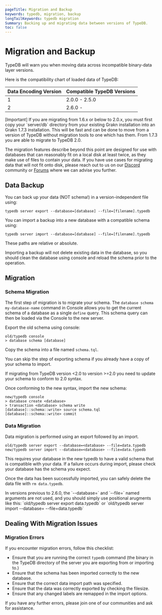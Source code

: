 ```yaml
---
pageTitle: Migration and Backup
keywords: typedb, migration, backup
longTailKeywords: typedb migration
Summary: Backing up and migrating data between versions of TypeDB.
toc: false
---
```


# Migration and Backup

TypeDB will warn you when moving data across incompatible binary-data layer versions.

Here is the compatibility chart of loaded data of TypeDB:

| Data Encoding Version | Compatible TypeDB Versions |
| --------------------- | -------------------------- |
| 1                     | 2.0.0 - 2.5.0              |
| 2                     | 2.6.0 -                    |
  

<div class="note">
[Important]
If you are migrating from 1.6.x or below to 2.0.x, you must first copy your `server/db` directory from your existing Grakn installation into an Grakn 1.7.3 installation. This will be fast and can be done to move from a version of TypeDB without migration tools to one which has them. From 1.7.3 you are able to migrate to TypeDB 2.0. 
</div>

The migration features describe beyond this point are designed for use with databases that can reasonably fit on a local disk at least twice, as they make use of files to contain your data. If you have use cases for migrating data that will not fit onto disk, please reach out to us on our [Discord](https://discord.com/invite/vaticle) community or [Forums](https://discuss.vaticle.com) where we can advise you further.

## Data Backup

You can back up your data (NOT schema!) in a version-independent file using:

```
typedb server export --database=[database] --file=[filename].typedb
```

You can import a backup into a new database with a compatible schema using:

```
typedb server import --database=[database] --file=[filename].typedb
```

These paths are relative or absolute. 

Importing a backup will not delete existing data in the database, so you should clean the database using console and reload the schema prior to the operation.

## Migration

### Schema Migration

The first step of migration is to migrate your schema. The `database schema my-database-name` command in Console allows you to get the current schema of a database as a single `define` query. This schema query can then be loaded via the Console to the new server.

Export the old schema using console:
```
old/typedb console
> database schema [database]
```

Copy the schema into a file named `schema.tql`.

You can skip the step of exporting schema if you already have a copy of your schema to import.

If migrating from TypeDB version <2.0 to version >=2.0 you need to update your schema to conform to 2.0 syntax. 

Once conforming to the new syntax, import the new schema:
```
new/typedb console
> database create <database> 
> transaction <database> schema write
[database]::schema::write> source schema.tql
[database]::schema::write> commit
```

### Data Migration

Data migration is performed using an export followed by an import.

```
old/typedb server export --database=<database> --file=data.typedb
new/typedb server import --database=<database> --file=data.typedb
```

This requires your database in the new typedb to have a valid schema that is compatible with your data. If a failure occurs during import, please check your database has the schema you expect.

Once the data has been successfully imported, you can safely delete the data file with `rm data.typedb`.

<div class="note">
In versions previous to 2.6.0, the `--database=` and `--file=` named arguments are not used, and you should simply use positional arugments like this:
`old/typedb server export <database> data.typedb` or `old/typedb server import --database=<database> --file=data.typedb`
</div>

## Dealing With Migration Issues

### Migration Errors

If you encounter migration errors, follow this checklist:

* Ensure that you are running the correct `typedb` command (the binary in the TypeDB directory of the server you are exporting from or importing to.)
* Ensure that the schema has been imported correctly to the new database.
* Ensure that the correct data import path was specified.
* Ensure that the data was correctly exported by checking the filesize.
* Ensure that any changed labels are remapped in the import options.

If you have any further errors, please join one of our communities and ask for assistance.
